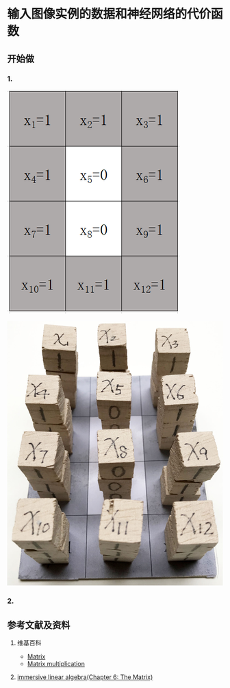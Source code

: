 # 输入图像实例的数据和神经网络的代价函数

## 开始做

### 1. 

![](/images/体验神经网络中的数学原理/输入图像实例的数据和神经网络的代价函数/1a1.png)

![](/images/体验神经网络中的数学原理/输入图像实例的数据和神经网络的代价函数/1a2.jpg)


### 2.



## 参考文献及资料

1. 维基百科
	- [Matrix](https://en.wikipedia.org/wiki/Matrix_(mathematics)) 
	- [Matrix multiplication](https://en.wikipedia.org/wiki/Matrix_multiplication) 

2. [immersive linear algebra(Chapter 6: The Matrix)](http://immersivemath.com/ila/ch06_matrices/ch06.html)